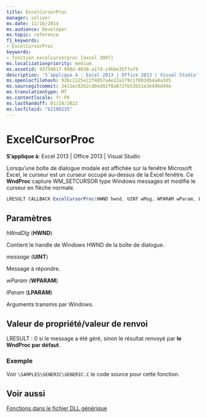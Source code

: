 ```yaml
---
title: ExcelCursorProc
manager: soliver
ms.date: 11/16/2014
ms.audience: Developer
ms.topic: reference
f1_keywords:
- ExcelCursorProc
keywords:
- fonction excelcursorproc [excel 2007]
ms.localizationpriority: medium
ms.assetid: 43759617-998d-4030-a17d-c4bbe35ffaf9
description: 'S’applique à : Excel 2013 | Office 2013 | Visual Studio'
ms.openlocfilehash: 926c1125e22f4857a4e22a179c1f803db4a8a3d5
ms.sourcegitcommit: 2411ec8262cd0ed92f8a072fb53b51e3e496d49e
ms.translationtype: MT
ms.contentlocale: fr-FR
ms.lasthandoff: 01/24/2022
ms.locfileid: "62180235"
---
```

# <a name="excelcursorproc"></a>ExcelCursorProc

 **S’applique à**: Excel 2013 | Office 2013 | Visual Studio 
  
Lorsqu’une boîte de dialogue modale est affichée sur la fenêtre Microsoft Excel, le curseur est un curseur occupé au-dessus de la Excel fenêtre. Ce **WndProc** capture WM_SETCURSOR type Windows messages et modifie le curseur en flèche normale. 
  
```cs
LRESULT CALLBACK ExcelCursorProc(HWND hwnd, UINT wMsg, WPARAM wParam, LPARAM lParam);
```

## <a name="parameters"></a>Paramètres

 _hWndDlg_ (**HWND**)
  
Contient le handle de Windows HWND de la boîte de dialogue.
  
 _message_ (**UINT**)
  
Message à répondre.
  
 _wParam_ (**WPARAM**)
  
 _lParam_ (**LPARAM**)
  
Arguments transmis par Windows.
  
## <a name="property-valuereturn-value"></a>Valeur de propriété/valeur de renvoi

LRESULT : 0 si le message a été géré, sinon le résultat renvoyé par **le WndProc par défaut**.
  
### <a name="example"></a>Exemple

Voir `\SAMPLES\GENERIC\GENERIC.C` le code source pour cette fonction. 
  
## <a name="see-also"></a>Voir aussi



[Fonctions dans le fichier DLL générique](functions-in-the-generic-dll.md)

